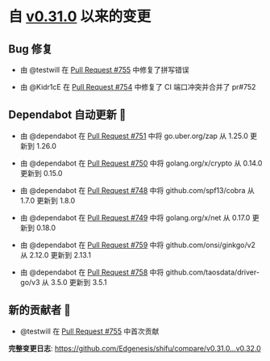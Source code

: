 # 自 [v0.31.0](https://github.com/Edgenesis/shifu/releases/tag/v0.31.0) 以来的变更

## Bug 修复

* 由 @testwill 在 [Pull Request #755](https://github.com/Edgenesis/shifu/pull/755) 中修复了拼写错误

* 由 @Kidr1cE 在 [Pull Request #754](https://github.com/Edgenesis/shifu/pull/754) 中修复了 CI 端口冲突并合并了 pr#752

## Dependabot 自动更新 🤖

* 由 @dependabot 在 [Pull Request #751](https://github.com/Edgenesis/shifu/pull/751) 中将 go.uber.org/zap 从 1.25.0 更新到 1.26.0

* 由 @dependabot 在 [Pull Request #750](https://github.com/Edgenesis/shifu/pull/750) 中将 golang.org/x/crypto 从 0.14.0 更新到 0.15.0

* 由 @dependabot 在 [Pull Request #748](https://github.com/Edgenesis/shifu/pull/748) 中将 github.com/spf13/cobra 从 1.7.0 更新到 1.8.0

* 由 @dependabot 在 [Pull Request #749](https://github.com/Edgenesis/shifu/pull/749) 中将 golang.org/x/net 从 0.17.0 更新到 0.18.0

* 由 @dependabot 在 [Pull Request #759](https://github.com/Edgenesis/shifu/pull/759) 中将 github.com/onsi/ginkgo/v2 从 2.12.0 更新到 2.13.1

* 由 @dependabot 在 [Pull Request #758](https://github.com/Edgenesis/shifu/pull/758) 中将 github.com/taosdata/driver-go/v3 从 3.5.0 更新到 3.5.1

## 新的贡献者 🌟

* @testwill 在 [Pull Request #755](https://github.com/Edgenesis/shifu/pull/755) 中首次贡献

**完整变更日志**: https://github.com/Edgenesis/shifu/compare/v0.31.0...v0.32.0